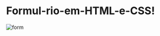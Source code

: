 # Formul-rio-em-HTML-e-CSS!
![form](https://user-images.githubusercontent.com/87820972/130712388-0b12b185-4b35-4dae-9b62-ec32552c0be9.PNG)
